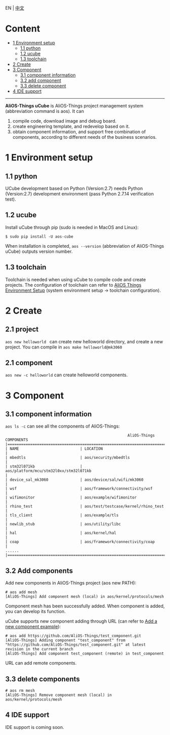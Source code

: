 EN | [中文](AliOS-Things-uCube.zh)

# Content

- [1 Environment setup](#1-环境配置)
  - [1.1 python](#11-python)
  - [1.2 ucube](#12-ucube)
  - [1.3 toolchain](#13-工具链)
- [2 Create](#2-新建)
- [3 Component](#3-组件)
  - [3.1 component information](#31-组件信息)
  - [3.2 add component](#32-添加组件)
  - [3.3 delete component](#33-删除组件)
- [4 IDE support](#4-IDE支持)

------

**AliOS-Things uCube** is AliOS-Things project management system (abbreviation command is aos). It can

1. compile code, download image and debug board.
2. create engineering template, and redevelop based on it.
3. obtain component information, and support free combination of components, according to different needs of the business scenarios.

# 1 Environment setup

## 1.1 python

UCube development based on Python (Version:2.7) needs Python (Version:2.7) development environment (pass Python 2.7.14 verification test).

## 1.2 ucube

Install uCube through pip (sudo is needed in MacOS and Linux):  

`$ sudo pip install -U aos-cube`  

When installation is completed,  `aos --version` (abbreviation of AliOS-Things uCube) outputs version number.

## 1.3 toolchain

Toolchain is needed when using uCube to compile code and create projects. The configuration of toolchain can refer to [AliOS Things Environment Setup](AliOS-Things-Environment-Setup) (system environment setup -> toolchain configuration).

# 2 Create

## 2.1 project

`aos new helloworld `  can create new helloworld directory, and create a new project. You can compile in `aos make helloworld@mk3060` 

## 2.1 component

`aos new -c helloworld` can create helloworld components.

# 3 Component

## 3.1 component information

`aos ls -c` can see all the components of AliOS-Things:

```
                                                      AliOS-Things COMPONENTS
|===================================================================================================================|
| NAME                           | LOCATION                                                                         |
| mbedtls                        | aos/security/mbedtls                                                             |
| stm32l071kb                    | aos/platform/mcu/stm32l0xx/stm32l071kb                                           |
| device_sal_mk3060              | aos/device/sal/wifi/mk3060                                                       |
| wsf                            | aos/framework/connectivity/wsf                                                   |
| wifimonitor                    | aos/example/wifimonitor                                                          |
| rhino_test                     | aos/test/testcase/kernel/rhino_test                                              |
| tls_client                     | aos/example/tls                                                                  |
| newlib_stub                    | aos/utility/libc                                                                 |
| hal                            | aos/kernel/hal                                                                   |
| coap                           | aos/framework/connectivity/coap                                                  |
......
|===================================================================================================================|
```

## 3.2 Add components

Add new components in AliOS-Things project (aos new PATH):  

```
# aos add mesh
[AliOS-Things] Add component mesh (local) in aos/kernel/protocols/mesh
```

Component mesh has been successfully added.
When component is added, you can develop its function.

uCube supports new component adding through URL (can refer to [Add a new component example](Add-a-new-component-example)):

```
# aos add https://github.com/AliOS-Things/test_component.git
[AliOS-Things] Adding component "test_component" from "https://github.com/AliOS-Things/test_component.git" at latest revision in the current branch
[AliOS-Things] Add component test_component (remote) in test_component
```

URL can add remote components.

## 3.3 delete components

```
# aos rm mesh
[AliOS-Things] Remove component mesh (local) in aos/kernel/protocols/mesh
```

## 4 IDE support

IDE support is coming soon.
